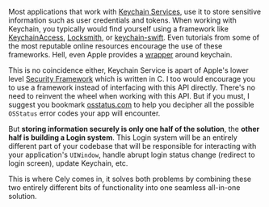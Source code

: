 
Most applications that work with [Keychain Services](https://developer.apple.com/documentation/security/keychain_services), use it to store sensitive information such as user credentials and tokens. When working with Keychain, you typically would find yourself using a framework like [KeychainAccess](https://github.com/kishikawakatsumi/KeychainAccess), [Locksmith](https://github.com/matthewpalmer/Locksmith), or [keychain-swift](https://github.com/evgenyneu/keychain-swift). Even tutorials from some of the most reputable online resources encourage the use of these frameworks. Hell, even Apple provides a [wrapper](https://developer.apple.com/library/archive/samplecode/GenericKeychain/Introduction/Intro.html#//apple_ref/doc/uid/DTS40007797-Intro-DontLinkElementID_2) around keychain.

This is no coincidence either, Keychain Service is apart of Apple's lower level [Security Framework](https://developer.apple.com/documentation/security) which is written in C. I too would encourage you to use a framework instead of interfacing with this API directly. There's no need to reinvent the wheel when working with this API. But if you must, I suggest you bookmark [osstatus.com](https://www.osstatus.com/search/results?platform=all&framework=Security&search=#) to help you decipher all the possible `OSStatus` error codes your app will encounter.

But **storing information securely is only one half of the solution**, the **other half is building a Login system**. This Login system will be an entirely different part of your codebase that will be responsible for interacting with your application's `UIWindow`, handle abrupt login status change (redirect to login screen), update Keychain, etc.

This is where Cely comes in, it solves both problems by combining these two entirely different bits of functionality into one seamless all-in-one solution.

